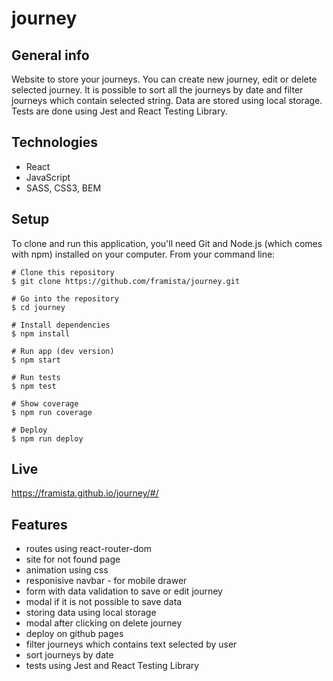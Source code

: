# journey

## General info

Website to store your journeys. You can create new journey, edit or delete selected journey. It is possible to sort all the journeys by date and filter journeys which contain selected string. Data are stored using local storage. Tests are done using Jest and React Testing Library.

## Technologies

- React
- JavaScript
- SASS, CSS3, BEM

## Setup

To clone and run this application, you'll need Git and Node.js (which comes with npm) installed on your computer. From your command line:

```
# Clone this repository
$ git clone https://github.com/framista/journey.git

# Go into the repository
$ cd journey

# Install dependencies
$ npm install

# Run app (dev version)
$ npm start

# Run tests
$ npm test

# Show coverage
$ npm run coverage

# Deploy
$ npm run deploy

```

## Live

https://framista.github.io/journey/#/

## Features

- routes using react-router-dom
- site for not found page
- animation using css
- responisive navbar - for mobile drawer
- form with data validation to save or edit journey
- modal if it is not possible to save data
- storing data using local storage
- modal after clicking on delete journey
- deploy on github pages
- filter journeys which contains text selected by user
- sort journeys by date
- tests using Jest and React Testing Library
